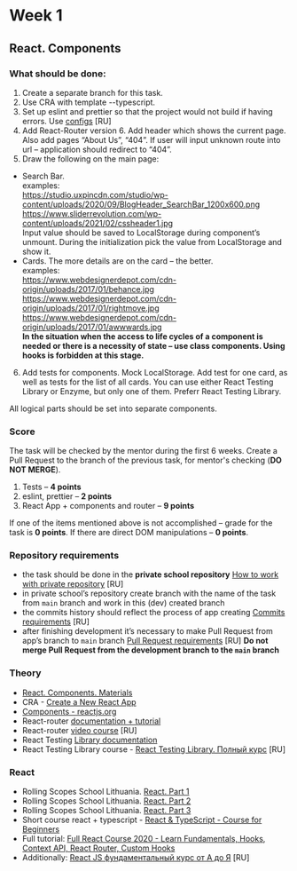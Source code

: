 # Week 1

## React. Components

### What should be done:

1. Create a separate branch for this task.
2. Use CRA with template --typescript.
3. Set up eslint and prettier so that the project would not build if having errors. Use [configs](https://github.com/rolling-scopes-school/tasks/blob/master/react/modules/module01/configs.md) [RU]
4. Add React-Router version 6. Add header which shows the current page. Also add pages “About Us”, “404”. If user will input unknown route into url – application should redirect to “404”.
5. Draw the following on the main page:
* Search Bar.\
  examples:\
  https://studio.uxpincdn.com/studio/wp-content/uploads/2020/09/BlogHeader_SearchBar_1200x600.png \
  https://www.sliderrevolution.com/wp-content/uploads/2021/02/cssheader1.jpg \
  Input value should be saved to LocalStorage during component’s unmount. During the initialization pick the value from LocalStorage and show it.
* Cards. The more details are on the card – the better.\
  examples: \
  https://www.webdesignerdepot.com/cdn-origin/uploads/2017/01/behance.jpg \
  https://www.webdesignerdepot.com/cdn-origin/uploads/2017/01/rightmove.jpg \
  https://www.webdesignerdepot.com/cdn-origin/uploads/2017/01/awwwards.jpg \
  **In the situation when the access to life cycles of a component is needed or there is a necessity of state – use class components. Using hooks is forbidden at this stage.**
6. Add tests for components. Mock LocalStorage. Add test for one card, as well as tests for the list of all cards. You can use either React Testing Library or Enzyme, but only one of them. Preferr React Testing Library.

All logical parts should be set into separate components.
### Score

The task will be checked by the mentor during the first 6 weeks. Create a Pull Request to the branch of the previous task, for mentor's checking (**DO NOT MERGE**).

1. Tests – **4 points**
2. eslint, prettier – **2 points**
3. React App + components and router – **9 points**

If one of the items mentioned above is not accomplished – grade for the task is **0 points**. If there are direct DOM manipulations – **0 points**.
### Repository requirements

* the task should be done in the **private school repository** [How to work with private repository](https://docs.rs.school/#/private-repository?id=%D0%9A%D0%B0%D0%BA-%D1%80%D0%B0%D0%B1%D0%BE%D1%82%D0%B0%D1%82%D1%8C-%D1%81-%D0%BF%D1%80%D0%B8%D0%B2%D0%B0%D1%82%D0%BD%D1%8B%D0%BC-%D1%80%D0%B5%D0%BF%D0%BE%D0%B7%D0%B8%D1%82%D0%BE%D1%80%D0%B8%D0%B5%D0%BC) [RU]
* in private school’s repository create branch with the name of the task from `main` branch and work in this (dev) created branch
* the commits history should reflect the process of app creating [Commits requirements](https://docs.rs.school/#/git-convention?id=%D0%A2%D1%80%D0%B5%D0%B1%D0%BE%D0%B2%D0%B0%D0%BD%D0%B8%D1%8F-%D0%BA-%D0%B8%D0%BC%D0%B5%D0%BD%D0%B0%D0%BC-%D0%BA%D0%BE%D0%BC%D0%BC%D0%B8%D1%82%D0%BE%D0%B2) [RU]
* after finishing development it’s necessary to make Pull Request from app’s branch to `main` branch [Pull Request requirements](https://docs.rs.school/#/pull-request-review-process?id=%D0%A2%D1%80%D0%B5%D0%B1%D0%BE%D0%B2%D0%B0%D0%BD%D0%B8%D1%8F-%D0%BA-pull-request-pr) [RU]
  **Do not merge Pull Request from the development branch to the `main` branch**
### Theory

*	[React. Components. Materials](https://docs.google.com/document/d/1WLWjBiVMjsVADf5FWFYfPObQOrLD1624h5etyafCfr8/edit)
*	CRA - [Create a New React App](https://reactjs.org/docs/create-a-new-react-app.html)
*	[Components - reactjs.org](https://reactjs.org/docs/components-and-props.html)
*	React-router [documentation + tutorial](https://reactrouter.com/docs/en/v6/getting-started/tutorial)
*	React-router [video course](https://www.youtube.com/watch?v=0auS9DNTmzE) [RU]
*	React Testing [Library documentation](https://testing-library.com/docs/react-testing-library/intro/)
*	React Testing Library course - [React Testing Library. Полный курс](https://www.youtube.com/watch?v=n79PMyqcCJ8&t=585s) [RU]

### React

*	Rolling Scopes School Lithuania. [React. Part 1](https://www.youtube.com/watch?v=L8CmtfCu9AI)
*	Rolling Scopes School Lithuania. [React. Part 2](https://www.youtube.com/watch?v=Rrg4D6AHc5A)
*	Rolling Scopes School Lithuania. [React. Part 3](https://www.youtube.com/watch?v=w9MvuGWVvkY)
*	Short course react + typescript - [React & TypeScript - Course for Beginners](https://www.youtube.com/watch?v=FJDVKeh7RJI)
*	Full tutorial: [Full React Course 2020 - Learn Fundamentals, Hooks, Context API, React Router, Custom Hooks](https://www.youtube.com/watch?v=4UZrsTqkcW4&t=8419s)
*	Additionally: [React JS фундаментальный курс от А до Я](https://www.youtube.com/watch?v=GNrdg3PzpJQ) [RU]
